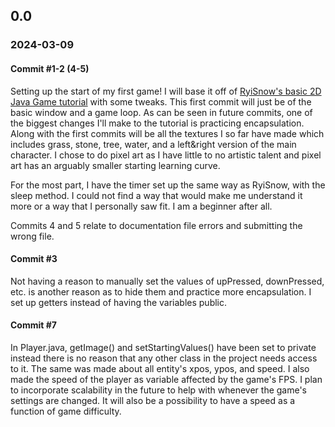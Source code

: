 ## 0.0 
### 2024-03-09
#### Commit #1-2 (4-5)
Setting up the start of my first game! I will base it off of [RyiSnow's basic 2D Java Game tutorial](https://youtube.com/playlist?list=PL_QPQmz5C6WUF-pOQDsbsKbaBZqXj4qSq&si=SIBaFGlA1kHp2_1q) with some tweaks. This first commit will just be of the basic window and a game loop. As can be seen in future commits, one of the biggest changes I'll make to the tutorial is practicing encapsulation. Along with the first commits will be all the textures I so far have made which includes grass, stone, tree, water, and a left&right version of the main character. I chose to do pixel art as I have little to no artistic talent and pixel art has an arguably smaller starting learning curve.

For the most part, I have the timer set up the same way as RyiSnow, with the sleep method. I could not find a way that would make me understand it more or a way that I personally saw fit. I am a beginner after all.

Commits 4 and 5 relate to documentation file errors and submitting the wrong file.

#### Commit #3
Not having a reason to manually set the values of upPressed, downPressed, etc. is another reason as to hide them and practice more encapsulation. I set up getters instead of having the variables public.

#### Commit #7
In Player.java, getImage() and setStartingValues() have been set to private instead there is no reason that any other class in the project needs access to it. The same was made about all entity's xpos, ypos, and speed. I also made the speed of the player as variable affected by the game's FPS. I plan to incorporate scalability in the future to help with whenever the game's settings are changed. It will also be a possibility to have a speed as a function of game difficulty.